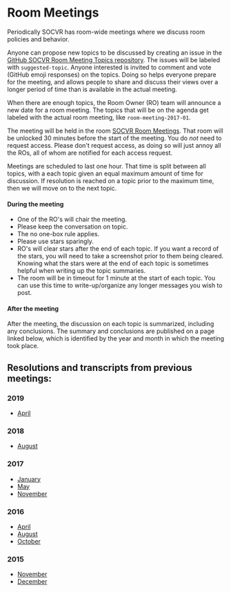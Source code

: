 # Room Meetings

Periodically SOCVR has room-wide meetings where we discuss room policies and behavior.

Anyone can propose new topics to be discussed by creating an issue in the [GitHub SOCVR Room Meeting Topics repository](https://github.com/SO-Close-Vote-Reviewers/room-meeting-topics). The issues will be labeled with `suggested-topic`. Anyone interested is invited to comment and vote (GitHub emoji responses) on the topics. Doing so helps everyone prepare for the meeting, and allows people to share and discuss their views over a longer period of time than is available in the actual meeting.

When there are enough topics, the Room Owner (RO) team will announce a new date for a room meeting. The topics that will be on the agenda get labeled with the actual room meeting, like `room-meeting-2017-01`.

The meeting will be held in the room [SOCVR Room Meetings](https://chat.stackoverflow.com/rooms/108179/socvr-room-meetings). That room will be unlocked 30 minutes before the start of the meeting. You do *not* need to request access. Please don't request access, as doing so will just annoy all the ROs, all of whom are notified for each access request.

Meetings are scheduled to last one hour. That time is split between all topics, with a each topic given an equal maximum amount of time for discussion. If resolution is reached on a topic prior to the maximum time, then we will move on to the next topic.

#### During the meeting
* One of the RO's will chair the meeting.
* Please keep the conversation on topic.
* The no one-box rule applies.
* Please use stars sparingly.
* RO's will clear stars after the end of each topic. If you want a record of the stars, you will need to take a screenshot prior to them being cleared. Knowing what the stars were at the end of each topic is sometimes helpful when writing up the topic summaries.
* The room will be in timeout for 1 minute at the start of each topic. You can use this time to write-up/organize any longer messages you wish to post.

#### After the meeting
After the meeting, the discussion on each topic is summarized, including any conclusions. The summary and conclusions are published on a page linked below, which is identified by the year and month in which the meeting took place.


## Resolutions and transcripts from previous meetings:

### 2019

* [April](2019-04)

### 2018

* [August](2018-08)

### 2017

* [January](2017-01)
* [May](2017-05)
* [November](2017-11)

### 2016

* [April](2016-04)
* [August](2016-08)
* [October](2016-10)

### 2015

* [November](2015-11)
* [December](2015-12)
